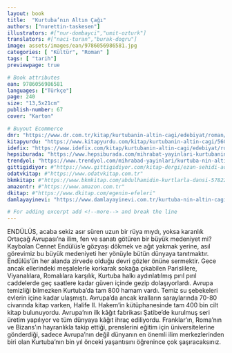 ```yaml
---
layout: book
title:  "Kurtuba’nın Altın Çağı"
authors: ["nurettin-taskesen"]
illustrators: #["nur-dombayci","umit-ozturk"]
translators: #["naci-turan","burak-dogru"]
image: assets/images/ean/9786056986581.jpg
categories: [ "Kültür", "Roman" ]
tags: [ "tarih"]
previewpage: true

# Book attributes
ean: 9786056986581
languages: ["Türkçe"]
page: 240
size: "13,5x21cm"
publish-number: 67
cover: "Karton"

# Buyout Ecommerce
dnr: "https://www.dr.com.tr/kitap/kurtubanin-altin-cagi/edebiyat/roman/turkiye-roman/urunno=0001893066001"
kitapyurdu: "https://www.kitapyurdu.com/kitap/kurtubanin-altin-cagi/560120.html"
idefix: "https://www.idefix.com/kitap/kurtubanin-altin-cagi/edebiyat/roman/turkiye-roman/urunno=0001893066001"
hepsiburada: "https://www.hepsiburada.com/mihrabat-yayinlari-kurtubanin-altin-cagi-nurettin-taskesen-mihrabat-yayinlari-p-HBCV00000CTIUD"
trendyol: "https://www.trendyol.com/mihrabad-yayinlari/kurtuba-nin-altin-cagi-p-54826017"
gittigidiyor: #"https://www.gittigidiyor.com/kitap-dergi/ezan-sehidi-adnan-menderes_pdp_732728793"
odatvkitap: #"https://www.odatvkitap.com.tr"
bkmkitap: #"https://www.bkmkitap.com/abdulhamidin-kurtlarla-dansi-578226"
amazontr: #"https://www.amazon.com.tr"
dkitap: #"https://www.dkitap.com/egenin-efeleri"
damlayayinevi: "https://www.damlayayinevi.com.tr/kurtuba-nin-altin-cagi"

# For adding excerpt add <!--more--> and break the line
---
```

ENDÜLÜS, acaba sekiz asır süren uzun bir rüya mıydı, yoksa karanlık Ortaçağ Avrupası’na ilim, fen ve sanatı götüren bir büyük medeniyet mi? Kaybolan Cennet Endülüs’e gözyaşı dökmek ve ağıt yakmak yerine, asıl görevimiz bu büyük medeniyeti her yönüyle bütün dünyaya tanıtmaktır. Endülüs’ün her alanda zirvede olduğu devri gözler önüne sermektir. Gece ancak ellerindeki meşalelerle korkarak sokağa çıkabilen Parislilere, Viyanalılara, Romalılara karşılık, Kurtuba halkı aydınlatılmış pırıl pırıl caddelerde geç saatlere kadar güven içinde gezip dolaşıyorlardı. Avrupa temizliği bilmezken Kurtuba’da tam 800 hamam vardı. Temiz su şebekeleri evlerin içine kadar ulaşmıştı. Avrupa’da ancak kralların saraylarında 70-80 civarında
kitap varken, Halife II. Hakem’in kütüphanesinde tam 400 bin cilt kitap bulunuyordu. Avrupa’nın ilk kâğıt fabrikası Şatibe’de kurulmuş seri üretim yapılıyor ve tüm dünyaya kâğıt ihraç ediliyordu. Franklar’ın, Roma’nın ve Bizans’ın hayranlıkla takip ettiği, prenslerini eğitim için üniversitelerine gönderdiği, sadece Avrupa’nın değil dünyanın en önemli ilim merkezlerinden
biri olan Kurtuba’nın bin yıl önceki yaşantısını öğrenince çok şaşıracaksınız.
<!--more--> 